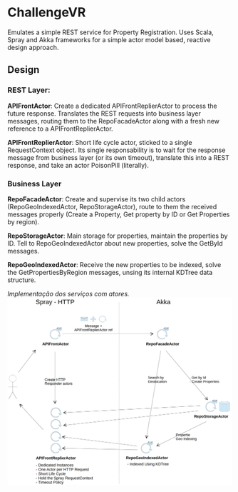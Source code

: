 ChallengeVR
===================

Emulates a simple REST service for Property Registration. Uses Scala, Spray and Akka frameworks for a simple actor model based, reactive design approach.

## Design

### REST Layer:

**APIFrontActor**: Create a dedicated APIFrontReplierActor to process the future response. Translates the REST requests into business layer messages, routing them to the RepoFacadeActor along with a fresh new reference to a APIFrontReplierActor.

**APIFrontReplierActor**: Short life cycle actor, sticked to a single RequestContext object. Its single responsability is to wait for the response message from business layer (or its own timeout), translate this into a REST response, and take an actor PoisonPill (literally).

### Business Layer

**RepoFacadeActor**: Create and supervise its two child actors (RepoGeoIndexedActor, RepoStorageActor), route to them the received messages properly (Create a Property, Get property by ID or Get Properties by region).

**RepoStorageActor**: Main storage for properties, maintain the properties by ID. Tell to RepoGeoIndexedActor about new properties, solve the GetById messages.

**RepoGeoIndexedActor**: Receive the new properties to be indexed, solve the GetPropertiesByRegion messages, unsing its internal KDTree data structure.


*Implementação dos serviços com atores.*
![](https://raw.githubusercontent.com/darciopacifico/ChallengeVR/master/diagram.png)
